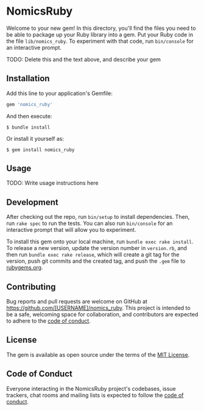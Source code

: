 # NomicsRuby

Welcome to your new gem! In this directory, you'll find the files you need to be able to package up your Ruby library into a gem. Put your Ruby code in the file `lib/nomics_ruby`. To experiment with that code, run `bin/console` for an interactive prompt.

TODO: Delete this and the text above, and describe your gem

## Installation

Add this line to your application's Gemfile:

```ruby
gem 'nomics_ruby'
```

And then execute:

    $ bundle install

Or install it yourself as:

    $ gem install nomics_ruby

## Usage

TODO: Write usage instructions here

## Development

After checking out the repo, run `bin/setup` to install dependencies. Then, run `rake spec` to run the tests. You can also run `bin/console` for an interactive prompt that will allow you to experiment.

To install this gem onto your local machine, run `bundle exec rake install`. To release a new version, update the version number in `version.rb`, and then run `bundle exec rake release`, which will create a git tag for the version, push git commits and the created tag, and push the `.gem` file to [rubygems.org](https://rubygems.org).

## Contributing

Bug reports and pull requests are welcome on GitHub at https://github.com/[USERNAME]/nomics_ruby. This project is intended to be a safe, welcoming space for collaboration, and contributors are expected to adhere to the [code of conduct](https://github.com/[USERNAME]/nomics_ruby/blob/master/CODE_OF_CONDUCT.md).

## License

The gem is available as open source under the terms of the [MIT License](https://opensource.org/licenses/MIT).

## Code of Conduct

Everyone interacting in the NomicsRuby project's codebases, issue trackers, chat rooms and mailing lists is expected to follow the [code of conduct](https://github.com/[USERNAME]/nomics_ruby/blob/master/CODE_OF_CONDUCT.md).
